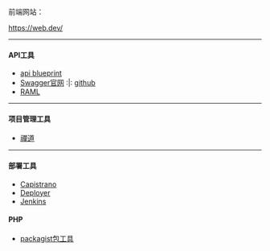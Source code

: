 前端网站：

https://web.dev/

--------------------------------------------
#### API工具
* [api blueprint](https://apiblueprint.org)
* [Swagger官网](https://swagger.io/)  :|: [github](https://github.com/swagger-api/swagger-editor)
* [RAML](https://raml.org)
--------------------------------------------

#### 项目管理工具
* [禪道](https://www.zentao.net/)


---------------------------------------------

#### 部署工具
* [Capistrano](https://capistranorb.com/)
* [Deployer](https://deployer.org/)
* [Jenkins](https://jenkins.io/zh/)

#### PHP
* [packagist包工具](https://packagist.org)